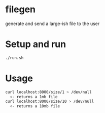 # filegen
generate and send a large-ish file to the user

# Setup and run

```sh
./run.sh
```

# Usage

```sh
curl localhost:8000/size/1 > /dev/null
  <- returns a 1mb file
curl localhost:8000/size/10 > /dev/null
  <- returns a 10mb file
```
